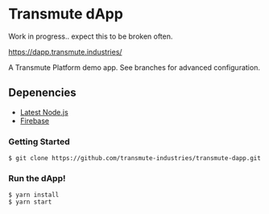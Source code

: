 # Transmute dApp

Work in progress.. expect this to be broken often.

https://dapp.transmute.industries/

A Transmute Platform demo app. See branches for advanced configuration.

## Depenencies

- [Latest Node.js](https://nodejs.org/)
- [Firebase](https://firebase.google.com)

### Getting Started

```
$ git clone https://github.com/transmute-industries/transmute-dapp.git
```

### Run the dApp!
```
$ yarn install
$ yarn start
```
